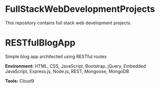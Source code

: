 # FullStackWebDevelopmentProjects
This repository contains full stack web development projects.

# RESTfulBlogApp
Simple blog app architected using RESTful routes

**Environment:** HTML, CSS, JavaScript, Bootstrap, jQuery, Embedded JavaScript, Express.js, Node.js, REST, Mongoose, MongoDB

**Tools:** Cloud9
